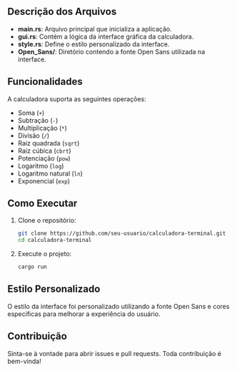 ## Descrição dos Arquivos

- **main.rs**: Arquivo principal que inicializa a aplicação.
- **gui.rs**: Contém a lógica da interface gráfica da calculadora.
- **style.rs**: Define o estilo personalizado da interface.
- **Open_Sans/**: Diretório contendo a fonte Open Sans utilizada na interface.

## Funcionalidades

A calculadora suporta as seguintes operações:

- Soma (`+`)
- Subtração (`-`)
- Multiplicação (`*`)
- Divisão (`/`)
- Raiz quadrada (`sqrt`)
- Raiz cúbica (`cbrt`)
- Potenciação (`pow`)
- Logaritmo (`log`)
- Logaritmo natural (`ln`)
- Exponencial (`exp`)

## Como Executar

1. Clone o repositório:
    ```sh
    git clone https://github.com/seu-usuario/calculadora-terminal.git
    cd calculadora-terminal
    ```

2. Execute o projeto:
    ```sh
    cargo run
    ```

## Estilo Personalizado

O estilo da interface foi personalizado utilizando a fonte Open Sans e cores específicas para melhorar a experiência do usuário.

## Contribuição

Sinta-se à vontade para abrir issues e pull requests. Toda contribuição é bem-vinda!
